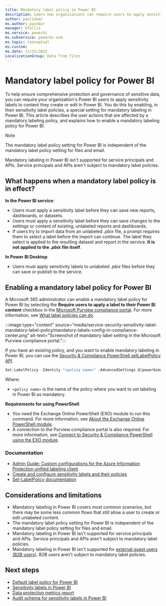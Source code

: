 ```yaml
---
title: Mandatory label policy in Power BI
description: Learn how organizations can require users to apply sensitivity labels with a mandatory label policy in Power BI.
author: paulinbar
ms.author: painbar
manager: kfollis
ms.service: powerbi
ms.subservice: powerbi-eim
ms.topic: conceptual
ms.custom:
ms.date: 11/21/2022
LocalizationGroup: Data from files
---
```

# Mandatory label policy for Power BI

To help ensure comprehensive protection and governance of sensitive data, you can require your organization's Power BI users to apply sensitivity labels to content they create or edit in Power BI. You do this by enabling, in their sensitivity label policies, a special setting for mandatory labeling in Power BI. This article describes the user actions that are affected by a mandatory labeling policy, and explains how to enable a mandatory labeling policy for Power BI.

>[!NOTE]
> The mandatory label policy setting for Power BI is independent of the mandatory label policy setting for files and email.
>
> Mandatory labeling in Power BI isn't supported for service principals and APIs. Service principals and APIs aren't subject to mandatory label policies.

## What happens when a mandatory label policy is in effect?

**In the Power BI service**:

* Users must apply a sensitivity label before they can save new reports, dashboards, or datasets.
* Users must apply a sensitivity label before they can save changes to the settings or content of existing, unlabeled reports and dashboards.
* If users try to import data from an unlabeled *.pbix* file, a prompt requires them to select a label before the import can continue. The label they select is applied to the resulting dataset and report in the service. **It is not applied to the *.pbix* file itself**.

**In Power BI Desktop**:

* Users must apply sensitivity labels to unlabeled *.pbix* files before they can save or publish to the service.

## Enabling a mandatory label policy for Power BI

A Microsoft 365 administrator can enable a mandatory label policy for Power BI by selecting the **Require users to apply a label to their Power BI content** checkbox in the [Microsoft Purview compliance portal](https://compliance.microsoft.com/informationprotection). For more information, see [What label policies can do](/microsoft-365/compliance/sensitivity-labels#what-label-policies-can-do).

:::image type="content" source="media/service-security-sensitivity-label-mandatory-label-policy/mandatory-labels-config-in-compliance-center.png" alt-text="Screenshot of mandatory label setting in the Microsoft Purview compliance portal.":::

If you have an existing policy, and you want to enable mandatory labeling in Power BI, you can use the [Security & Compliance PowerShell setLabelPolicy API](/powershell/module/exchange/set-labelpolicy).

```powershell
Set-LabelPolicy -Identity "<policy name>" -AdvancedSettings @{powerbimandatory="true"}
```

Where:
* `<policy name>` is the name of the policy where you want to set labeling in Power BI as mandatory.

**Requirements for using PowerShell**

* You need the Exchange Online PowerShell (EXO) module to run this command. For more information, see [About the Exchange Online PowerShell module](/powershell/exchange/exchange-online-powershell-v2#install-and-maintain-the-exchange-online-powershell-module).
* A connection to the Purview compliance portal is also required. For more information, see [Connect to Security & Compliance PowerShell using the EXO module](/powershell/exchange/connect-to-scc-powershell).

### Documentation

* [Admin Guide: Custom configurations for the Azure Information Protection unified labeling client](/azure/information-protection/rms-client/clientv2-admin-guide-customizations)
* [Create and configure sensitivity labels and their policies](/microsoft-365/compliance/create-sensitivity-labels#use-powershell-for-sensitivity-labels-and-their-policies)
* [Set-LabelPolicy documentation](/powershell/module/exchange/set-labelpolicy)

## Considerations and limitations
* Mandatory labeling in Power BI covers most common scenarios, but there may be some less common flows that still allow a user to create or edit unlabeled content.
* The mandatory label policy setting for Power BI is independent of the mandatory label policy setting for files and email.
* Mandatory labeling in Power BI isn't supported for service principals and APIs. Service principals and APIs aren't subject to mandatory label policies.
* Mandatory labeling in Power BI isn't supported for [external guest users (B2B users)](service-admin-azure-ad-b2b.md). B2B users aren't subject to mandatory label policies.

## Next steps

* [Default label policy for Power BI](service-security-sensitivity-label-default-label-policy.md)
* [Sensitivity labels in Power BI](service-security-sensitivity-label-overview.md)
* [Data protection metrics report](service-security-data-protection-metrics-report.md)
* [Audit schema for sensitivity labels in Power BI](service-security-sensitivity-label-audit-schema.md)
